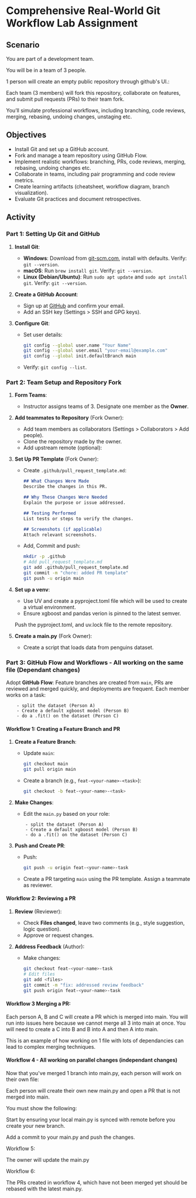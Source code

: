 # Comprehensive Real-World Git Workflow Lab Assignment

## Scenario
You are part of a development team.

You will be in a team of 3 people.

1 person will create an empty public repository through github's UI.:


Each team (3 members) will fork this repository, collaborate on features, and submit pull requests (PRs) to their team fork. 

You’ll simulate professional workflows, including branching, code reviews, merging, rebasing, undoing changes, unstaging etc.

## Objectives
- Install Git and set up a GitHub account.
- Fork and manage a team repository using GitHub Flow.
- Implement realistic workflows: branching, PRs, code reviews, merging, rebasing, undoing changes etc.
- Collaborate in teams, including pair programming and code review metrics.
- Create learning artifacts (cheatsheet, workflow diagram, branch visualization).
- Evaluate Git practices and document retrospectives.

## Activity

### Part 1: Setting Up Git and GitHub
1. **Install Git**:
   - **Windows**: Download from [git-scm.com](https://git-scm.com), install with defaults. Verify: `git --version`.
   - **macOS**: Run `brew install git`. Verify: `git --version`.
   - **Linux (Debian/Ubuntu)**: Run `sudo apt update` and `sudo apt install git`. Verify: `git --version`.

2. **Create a GitHub Account**:
   - Sign up at [GitHub](https://github.com) and confirm your email.
   - Add an SSH key (Settings > SSH and GPG keys).

3. **Configure Git**:
   - Set user details:
     ```bash
     git config --global user.name "Your Name"
     git config --global user.email "your-email@example.com"
     git config --global init.defaultBranch main
     ```
   - Verify: `git config --list`.

### Part 2: Team Setup and Repository Fork
1. **Form Teams**:
   - Instructor assigns teams of 3. Designate one member as the **Owner**.

2. **Add teammates to Repository** (Fork Owner):
   - Add team members as collaborators (Settings > Collaborators > Add people).
   - Clone the repository made by the owner.
   - Add upstream remote (optional):

4. **Set Up PR Template** (Fork Owner):
   - Create `.github/pull_request_template.md`:
     ```markdown
     ## What Changes Were Made
     Describe the changes in this PR.

     ## Why These Changes Were Needed
     Explain the purpose or issue addressed.

     ## Testing Performed
     List tests or steps to verify the changes.

     ## Screenshots (if applicable)
     Attach relevant screenshots.
     ```
   - Add, Commit and push:
     ```bash
     mkdir -p .github
     # Add pull_request_template.md
     git add .github/pull_request_template.md
     git commit -m "chore: added PR template"
     git push -u origin main
     ```

5. **Set up a venv**:
    - Use UV and create a pyproject.toml file which will be used to create a virtual environment.
    - Ensure xgboost and pandas verion is pinned to the latest semver.

    Push the pyproject.toml, and uv.lock file to the remote repository.

5. **Create a main.py** (Fork Owner):
    - Create a script that loads data from penguins dataset.

### Part 3: GitHub Flow and Workflows - All working on the same file (Dependant changes)
Adopt **GitHub Flow**: Feature branches are created from `main`, PRs are reviewed and merged quickly, and deployments are frequent. Each member works on a task:

```
    - split the dataset (Person A)
    - Create a default xgboost model (Person B)
    - do a .fit() on the dataset (Person C)
```

#### Workflow 1: Creating a Feature Branch and PR
1. **Create a Feature Branch**:
   - Update `main`:
     ```bash
     git checkout main
     git pull origin main
     ```
   - Create a branch (e.g., `feat-<your-name>-<task>`):
     ```bash
     git checkout -b feat-<your-name>-<task>
     ```

2. **Make Changes**:
    - Edit the `main.py` based on your role:

    ```
        - split the dataset (Person A)
        - Create a default xgboost model (Person B)
        - do a .fit() on the dataset (Person C)
    ```


3. **Push and Create PR**:
   - Push:
     ```bash
     git push -u origin feat-<your-name>-task
     ```
   - Create a PR targeting `main` using the PR template. Assign a teammate as reviewer.

#### Workflow 2: Reviewing a PR
1. **Review** (Reviewer):
   - Check **Files changed**, leave two comments (e.g., style suggestion, logic question).
   - Approve or request changes.

2. **Address Feedback** (Author):
   - Make changes:
     ```bash
     git checkout feat-<your-name>-task
     # Edit files
     git add <files>
     git commit -m "fix: addressed review feedback"
     git push origin feat-<your-name>-task
     ```

#### Workflow 3 Merging a PR:

Each person A, B and C will create a PR which is merged into main. 
You will run into issues here because we cannot merge all 3 into main at once. 
You will need to create a C into B and B into A and then A into main.

This is an example of how working on 1 file with lots of dependancies can lead to complex merging techniques.


#### Workflow 4 - All working on parallel changes (independant changes)

Now that you've merged 1 branch into main.py, each person will work on their own file:

Each person will create their own new main.py and open a PR that is not merged into main. 

You must show the following:

Start by ensuring your local main.py is synced with remote before you create your new branch. 

Add a commit to your main.py and push the changes.

Workflow 5:

The owner will update the main.py 

Workflow 6:

The PRs created in workflow 4, which have not been merged yet should be rebased with the latest main.py.